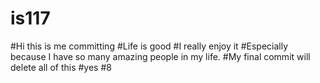 # is117
#Hi this is me committing
#Life is good
#I really enjoy it
#Especially because I have so many amazing people in my life.
#My final commit will delete all of this
#yes
#8